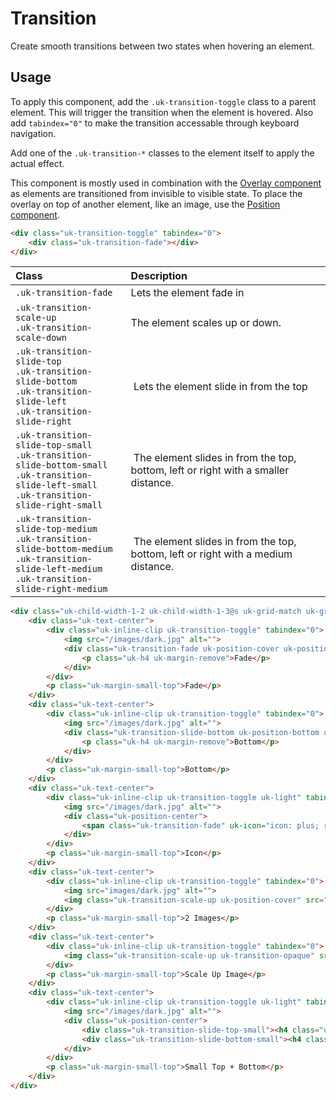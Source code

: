 # Transition

<p class="uk-text-lead">Create smooth transitions between two states when hovering an element.</p>

## Usage

To apply this component, add the `.uk-transition-toggle` class to a parent element. This will trigger the transition when the element is hovered. Also add `tabindex="0"` to make the transition accessable through keyboard navigation.

Add one of the `.uk-transition-*` classes to the element itself to apply the actual effect.

This component is mostly used in combination with the [Overlay component](overlay.md) as elements are transitioned from invisible to visible state. To place the overlay on top of another element, like an image, use the [Position component](position.md).

```html
<div class="uk-transition-toggle" tabindex="0">
    <div class="uk-transition-fade"></div>
</div>
```

| Class                 | Description              |
|:----------------------|:-------------------------|
| `.uk-transition-fade` | Lets the element fade in |
| `.uk-transition-scale-up`<br> `.uk-transition-scale-down` | The element scales up or down. |
| `.uk-transition-slide-top`<br> `.uk-transition-slide-bottom`<br> `.uk-transition-slide-left`<br> `.uk-transition-slide-right` | Lets the element slide in from the top |
| `.uk-transition-slide-top-small`<br> `.uk-transition-slide-bottom-small`<br>  `.uk-transition-slide-left-small`<br> `.uk-transition-slide-right-small` | The element slides in from the top, bottom, left or right with a smaller distance. |
| `.uk-transition-slide-top-medium`<br> `.uk-transition-slide-bottom-medium`<br>  `.uk-transition-slide-left-medium`<br> `.uk-transition-slide-right-medium`   | The element slides in from the top, bottom, left or right with a medium distance. |

```html : uikit
<div class="uk-child-width-1-2 uk-child-width-1-3@s uk-grid-match uk-grid-small" uk-grid>
    <div class="uk-text-center">
        <div class="uk-inline-clip uk-transition-toggle" tabindex="0">
            <img src="/images/dark.jpg" alt="">
            <div class="uk-transition-fade uk-position-cover uk-position-small uk-overlay uk-overlay-default uk-flex uk-flex-center uk-flex-middle">
                <p class="uk-h4 uk-margin-remove">Fade</p>
            </div>
        </div>
        <p class="uk-margin-small-top">Fade</p>
    </div>
    <div class="uk-text-center">
        <div class="uk-inline-clip uk-transition-toggle" tabindex="0">
            <img src="/images/dark.jpg" alt="">
            <div class="uk-transition-slide-bottom uk-position-bottom uk-overlay uk-overlay-default">
                <p class="uk-h4 uk-margin-remove">Bottom</p>
            </div>
        </div>
        <p class="uk-margin-small-top">Bottom</p>
    </div>
    <div class="uk-text-center">
        <div class="uk-inline-clip uk-transition-toggle uk-light" tabindex="0">
            <img src="/images/dark.jpg" alt="">
            <div class="uk-position-center">
                <span class="uk-transition-fade" uk-icon="icon: plus; ratio: 2"></span>
            </div>
        </div>
        <p class="uk-margin-small-top">Icon</p>
    </div>
    <div class="uk-text-center">
        <div class="uk-inline-clip uk-transition-toggle" tabindex="0">
            <img src="images/dark.jpg" alt="">
            <img class="uk-transition-scale-up uk-position-cover" src="images/light.jpg" alt="">
        </div>
        <p class="uk-margin-small-top">2 Images</p>
    </div>
    <div class="uk-text-center">
        <div class="uk-inline-clip uk-transition-toggle" tabindex="0">
            <img class="uk-transition-scale-up uk-transition-opaque" src="/images/dark.jpg" alt="">
        </div>
        <p class="uk-margin-small-top">Scale Up Image</p>
    </div>
    <div class="uk-text-center">
        <div class="uk-inline-clip uk-transition-toggle uk-light" tabindex="0">
            <img src="/images/dark.jpg" alt="">
            <div class="uk-position-center">
                <div class="uk-transition-slide-top-small"><h4 class="uk-margin-remove">Headline</h4></div>
                <div class="uk-transition-slide-bottom-small"><h4 class="uk-margin-remove">Subheadline</h4></div>
            </div>
        </div>
        <p class="uk-margin-small-top">Small Top + Bottom</p>
    </div>
</div>
```